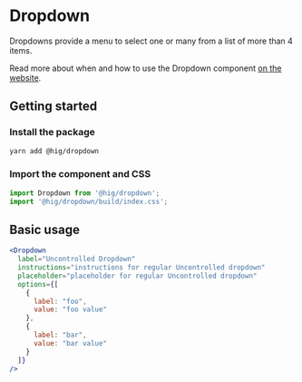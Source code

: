 # Dropdown

Dropdowns provide a menu to select one or many from a list of more than 4 items.

Read more about when and how to use the Dropdown component [on the website](https://hig.autodesk.com/web/components/form-elements).

## Getting started

### Install the package

```bash
yarn add @hig/dropdown
```

### Import the component and CSS

```js
import Dropdown from '@hig/dropdown';
import '@hig/dropdown/build/index.css';
```

## Basic usage

```jsx
<Dropdown
  label="Uncontrolled Dropdown"
  instructions="instructions for regular Uncontrolled dropdown"
  placeholder="placeholder for regular Uncontrolled dropdown"
  options={[
    {
      label: "foo",
      value: "foo value"
    },
    {
      label: "bar",
      value: "bar value"
    }
  ]}
/>
```
